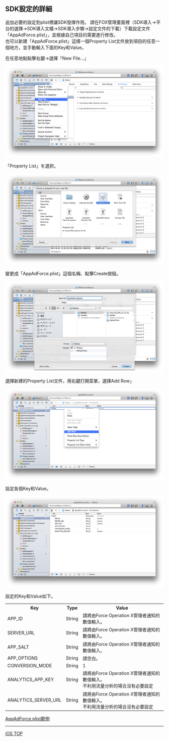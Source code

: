 ## SDK設定的詳細

追加必要的設定到plist裡讓SDK發揮作用。
請在FOX管理畫面裡（SDK導入→平台的選擇→SDK導入文檔→SDK導入步驟→設定文件的下載）下載設定文件「AppAdForce.plist」，並根據自己項目的需要進行修改。<br />
也可以新建「AppAdForce.plist」這樣一個Property List文件放到項目的任意一個地方，並手動輸入下面的Key和Value。

在任意地點點擊右鍵→選擇「New File...」

![SDK設定01](./img01.png)

「Property List」を選択。

![SDK設定02](./img02.png)

變更成「AppAdForce.plist」這個名稱、點擊Create按鈕。

![SDK設定03](./img03.png)

選擇新建的Property List文件，用右鍵打開菜單，選擇Add Row」

![SDK設定04](./img04.png)

設定各個Key和Value。

![SDK設定05](./img05.png)

設定的Key和Value如下。

<table>
<tr>
  <th>Key</th>
  <th>Type</th>
  <th>Value</th>
</tr>
<tr>
  <td>APP_ID</td>
  <td>String</td>
  <td>請將由Force Operation X管理者通知的數值輸入。</td>
</tr>
<tr>
  <td>SERVER_URL</td>
  <td>String</td>
  <td>請將由Force Operation X管理者通知的數值輸入。</td>
</tr>
<tr>
  <td>APP_SALT</td>
  <td>String</td>
  <td>請將由Force Operation X管理者通知的數值輸入。</td>
</tr>
<tr>
  <td>APP_OPTIONS</td>
  <td>String</td>
  <td>請空白。</td>
</tr>
<tr>
  <td>CONVERSION_MODE</td>
  <td>String</td>
  <td>1</td>
</tr>
<tr>
  <td>ANALYTICS_APP_KEY</td>
  <td>String</td>
  <td>請將由Force Operation X管理者通知的數值輸入。<br />不利用流量分析的場合沒有必要設定</td>
</tr>
<tr>
  <td>ANALYTICS_SERVER_URL</td>
  <td>String</td>
  <td>請將由Force Operation X管理者通知的數值輸入。<br />不利用流量分析的場合沒有必要設定</td>
</tr>
</table>

[AppAdForce.plist範例](/lang/zh-tw/doc/integration/ios/config_plist/AppAdForce.plist)

---
[iOS TOP](../README.md)
